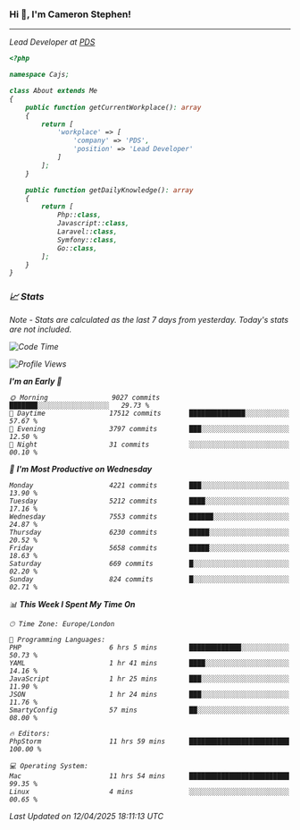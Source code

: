 ### Hi 👋, I'm Cameron Stephen!
<hr>
<p><em>Lead Developer at <a href="https://prindatasolutions.co.uk">PDS</a></p>


```php
<?php

namespace Cajs;

class About extends Me
{
    public function getCurrentWorkplace(): array
    {
        return [
            'workplace' => [
                'company' => 'PDS',
                'position' => 'Lead Developer'
            ]
        ];
    }

    public function getDailyKnowledge(): array
    {
        return [
            Php::class,
            Javascript::class,
            Laravel::class,
            Symfony::class,
            Go::class,
        ];
    }
}
```

### 📈 Stats
<p><em>Note - Stats are calculated as the last 7 days from yesterday. Today's stats are not included.</em></p>


<!--START_SECTION:waka-->
![Code Time](http://img.shields.io/badge/Code%20Time-4%2C454%20hrs%2052%20mins-blue)

![Profile Views](http://img.shields.io/badge/Profile%20Views-0-blue)

**I'm an Early 🐤** 

```text
🌞 Morning                9027 commits        ███████░░░░░░░░░░░░░░░░░░   29.73 % 
🌆 Daytime                17512 commits       ██████████████░░░░░░░░░░░   57.67 % 
🌃 Evening                3797 commits        ███░░░░░░░░░░░░░░░░░░░░░░   12.50 % 
🌙 Night                  31 commits          ░░░░░░░░░░░░░░░░░░░░░░░░░   00.10 % 
```
📅 **I'm Most Productive on Wednesday** 

```text
Monday                   4221 commits        ███░░░░░░░░░░░░░░░░░░░░░░   13.90 % 
Tuesday                  5212 commits        ████░░░░░░░░░░░░░░░░░░░░░   17.16 % 
Wednesday                7553 commits        ██████░░░░░░░░░░░░░░░░░░░   24.87 % 
Thursday                 6230 commits        █████░░░░░░░░░░░░░░░░░░░░   20.52 % 
Friday                   5658 commits        █████░░░░░░░░░░░░░░░░░░░░   18.63 % 
Saturday                 669 commits         █░░░░░░░░░░░░░░░░░░░░░░░░   02.20 % 
Sunday                   824 commits         █░░░░░░░░░░░░░░░░░░░░░░░░   02.71 % 
```


📊 **This Week I Spent My Time On** 

```text
🕑︎ Time Zone: Europe/London

💬 Programming Languages: 
PHP                      6 hrs 5 mins        █████████████░░░░░░░░░░░░   50.73 % 
YAML                     1 hr 41 mins        ████░░░░░░░░░░░░░░░░░░░░░   14.16 % 
JavaScript               1 hr 25 mins        ███░░░░░░░░░░░░░░░░░░░░░░   11.90 % 
JSON                     1 hr 24 mins        ███░░░░░░░░░░░░░░░░░░░░░░   11.76 % 
SmartyConfig             57 mins             ██░░░░░░░░░░░░░░░░░░░░░░░   08.00 % 

🔥 Editors: 
PhpStorm                 11 hrs 59 mins      █████████████████████████   100.00 % 

💻 Operating System: 
Mac                      11 hrs 54 mins      █████████████████████████   99.35 % 
Linux                    4 mins              ░░░░░░░░░░░░░░░░░░░░░░░░░   00.65 % 
```


 Last Updated on 12/04/2025 18:11:13 UTC
<!--END_SECTION:waka-->
